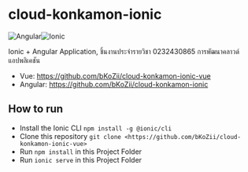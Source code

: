 # cloud-konkamon-ionic

![Angular](https://img.shields.io/badge/Angular-DD0031?style=for-the-badge&logo=angular&logoColor=white)![Ionic](https://img.shields.io/badge/Ionic-3880FF?style=for-the-badge&logo=ionic&logoColor=white)

Ionic + Angular Application, ชิ้นงานประจำรายวิชา 0232430865 การพัฒนาคลาวด์แอปพลิเคชัน

- Vue: <https://github.com/bKoZii/cloud-konkamon-ionic-vue>
- Angular: <https://github.com/bKoZii/cloud-konkamon-ionic>

## How to run

- Install the Ionic CLI `npm install -g @ionic/cli`
- Clone this repository `git clone <https://github.com/bKoZii/cloud-konkamon-ionic-vue>`
- Run `npm install` in this Project Folder
- Run `ionic serve` in this Project Folder
